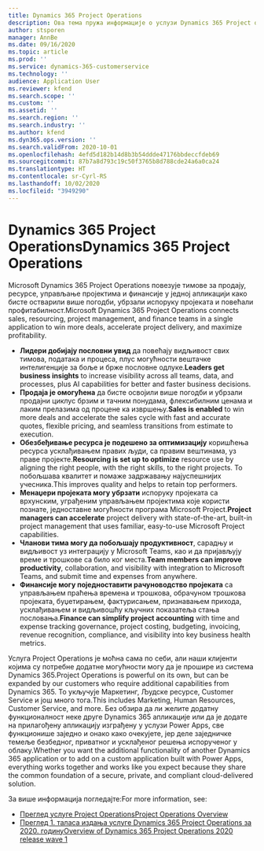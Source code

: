 ```yaml
---
title: Dynamics 365 Project Operations
description: Ова тема пружа информације о услузи Dynamics 365 Project operations.
author: stsporen
manager: AnnBe
ms.date: 09/16/2020
ms.topic: article
ms.prod: ''
ms.service: dynamics-365-customerservice
ms.technology: ''
audience: Application User
ms.reviewer: kfend
ms.search.scope: ''
ms.custom: ''
ms.assetid: ''
ms.search.region: ''
ms.search.industry: ''
ms.author: kfend
ms.dyn365.ops.version: ''
ms.search.validFrom: 2020-10-01
ms.openlocfilehash: 4efd5d182b14d8b3b54ddde47176bbdeccfdeb69
ms.sourcegitcommit: 87b7a8d793c19c50f3765b8d788cde24a6a0ca24
ms.translationtype: HT
ms.contentlocale: sr-Cyrl-RS
ms.lasthandoff: 10/02/2020
ms.locfileid: "3949290"
---
```

# <a name="dynamics-365-project-operations"></a><span data-ttu-id="bc207-103">Dynamics 365 Project Operations</span><span class="sxs-lookup"><span data-stu-id="bc207-103">Dynamics 365 Project Operations</span></span>

<span data-ttu-id="bc207-104">Microsoft Dynamics 365 Project Operations повезује тимове за продају, ресурсе, управљање пројектима и финансије у једној апликацији како бисте остварили више погодби, убрзали испоруку пројеката и повећали профитабилност.</span><span class="sxs-lookup"><span data-stu-id="bc207-104">Microsoft Dynamics 365 Project Operations connects sales, resourcing, project management, and finance teams in a single application to win more deals, accelerate project delivery, and maximize profitability.</span></span>

-   <span data-ttu-id="bc207-105">**Лидери добијају пословни увид** да повећају видљивост свих тимова, података и процеса, плус могућности вештачке интелигенције за боље и брже пословне одлуке.</span><span class="sxs-lookup"><span data-stu-id="bc207-105">**Leaders get business insights** to increase visibility across all teams, data, and processes, plus AI capabilities for better and faster business decisions.</span></span>
-   <span data-ttu-id="bc207-106">**Продаја је омогућена** да бисте освојили више погодби и убрзали продајни циклус брзим и тачним понудама, флексибилним ценама и лаким прелазима од процене ка извршењу.</span><span class="sxs-lookup"><span data-stu-id="bc207-106">**Sales is enabled** to win more deals and accelerate the sales cycle with fast and accurate quotes, flexible pricing, and seamless transitions from estimate to execution.</span></span>
-   <span data-ttu-id="bc207-107">**Обезбеђивање ресурса је подешено за оптимизацију** коришћења ресурса усклађивањем правих људи, са правим вештинама, уз праве пројекте.</span><span class="sxs-lookup"><span data-stu-id="bc207-107">**Resourcing is set up to optimize** resource use by aligning the right people, with the right skills, to the right projects.</span></span> <span data-ttu-id="bc207-108">То побољшава квалитет и помаже задржавању најуспешнијих учесника.</span><span class="sxs-lookup"><span data-stu-id="bc207-108">This improves quality and helps to retain top performers.</span></span>
-   <span data-ttu-id="bc207-109">**Менаџери пројеката могу убрзати** испоруку пројеката са врхунским, уграђеним управљањем пројектима које користи познате, једноставне могућности програма Microsoft Project.</span><span class="sxs-lookup"><span data-stu-id="bc207-109">**Project managers can accelerate** project delivery with state-of-the-art, built-in project management that uses familiar, easy-to-use Microsoft Project capabilities.</span></span>
-   <span data-ttu-id="bc207-110">**Чланови тима могу да побољшају продуктивност**, сарадњу и видљивост уз интеграцију у Microsoft Teams, као и да пријављују време и трошкове са било ког места.</span><span class="sxs-lookup"><span data-stu-id="bc207-110">**Team members can improve productivity**, collaboration, and visibility with integration to Microsoft Teams, and submit time and expenses from anywhere.</span></span>
-   <span data-ttu-id="bc207-111">**Финансије могу поједноставити рачуноводство пројеката** са управљањем праћења времена и трошкова, обрачуном трошкова пројеката, буџетирањем, фактурисањем, признавањем прихода, усклађивањем и видљивошћу кључних показатеља стања пословања.</span><span class="sxs-lookup"><span data-stu-id="bc207-111">**Finance can simplify project accounting** with time and expense tracking governance, project costing, budgeting, invoicing, revenue recognition, compliance, and visibility into key business health metrics.</span></span>

<span data-ttu-id="bc207-112">Услуга Project Operations је моћна сама по себи, али наши клијенти којима су потребне додатне могућности могу да је прошире из система Dynamics 365.</span><span class="sxs-lookup"><span data-stu-id="bc207-112">Project Operations is powerful on its own, but can be expanded by our customers who require additional capabilities from Dynamics 365.</span></span> <span data-ttu-id="bc207-113">То укључује Маркетинг, Људске ресурсе, Customer Service и још много тога.</span><span class="sxs-lookup"><span data-stu-id="bc207-113">This includes Marketing, Human Resources, Customer Service, and more.</span></span> <span data-ttu-id="bc207-114">Без обзира да ли желите додатну функционалност неке друге Dynamics 365 апликације или да је додате на прилагођену апликацију изграђену у услузи Power Apps, све функционише заједно и онако како очекујете, јер деле заједничке темеље безбедног, приватног и усклађеног решења испорученог у облаку.</span><span class="sxs-lookup"><span data-stu-id="bc207-114">Whether you want the additional functionality of another Dynamics 365 application or to add on a custom application built with Power Apps, everything works together and works like you expect because they share the common foundation of a secure, private, and compliant cloud-delivered solution.</span></span>

<span data-ttu-id="bc207-115">За више информација погледајте:</span><span class="sxs-lookup"><span data-stu-id="bc207-115">For more information, see:</span></span>

- [<span data-ttu-id="bc207-116">Преглед услуге Project Operations</span><span class="sxs-lookup"><span data-stu-id="bc207-116">Project Operations Overview</span></span>](https://dynamics.microsoft.com/en-us/project-operations/overview/)
- [<span data-ttu-id="bc207-117">Преглед 1. таласа издања услуге Dynamics 365 Project Operations за 2020. годину</span><span class="sxs-lookup"><span data-stu-id="bc207-117">Overview of Dynamics 365 Project Operations 2020 release wave 1</span></span>](https://docs.microsoft.com/dynamics365-release-plan/2020wave1/dynamics365-project-operations/)

